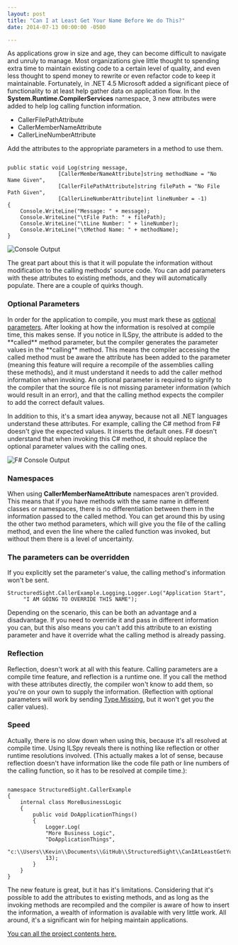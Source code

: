 ```yaml
---
layout: post
title: "Can I at Least Get Your Name Before We do This?"
date: 2014-07-13 00:00:00 -0500

---
```


As applications grow in size and age, they can become difficult to navigate and unruly to manage.  Most organizations give little thought to spending extra time to maintain existing code to a certain level of quality, and even less thought to spend money to rewrite or even refactor code to keep it maintainable.  Fortunately, in .NET 4.5 Microsoft added a significant piece of functionality to at least help gather data on application flow.  In the <strong>System.Runtime.CompilerServices</strong> namespace, 3 new attributes were added to help log calling function information.  
<ul>
     <li>CallerFilePathAttribute</li>
     <li>CallerMemberNameAttribute</li>
     <li>CallerLineNumberAttribute</li>
</ul>

Add the attributes to the appropriate parameters in a method to use them.  


```

public static void Log(string message, 
                [CallerMemberNameAttribute]string methodName = "No Name Given", 
                [CallerFilePathAttribute]string filePath = "No File Path Given", 
                [CallerLineNumberAttribute]int lineNumber = -1)
{
    Console.WriteLine("Message: " + message);
    Console.WriteLine("\tFile Path: " + filePath);
    Console.WriteLine("\tLine Number: " + lineNumber);
    Console.WriteLine("\tMethod Name: " + methodName);
}

```


<img src="https://raw.githubusercontent.com/kemiller2002/StructuredSight/master/CanIAtLeastGetYourName/Images/Console.jpg" alt="Console Output" />


The great part about this is that it will populate the information without modification to the calling methods' source code.  You can add parameters with these attributes to existing methods, and they will automatically populate.  There are a couple of quirks though.  

<h3>Optional Parameters </h3>  In order for the application to compile, you must mark these as <a href="http://msdn.microsoft.com/en-us/library/dd264739.aspx" title="Optional Parameters" target="_blank">optional parameters</a>.  After looking at how the information is resolved at compile time, this makes sense.  If you notice in ILSpy, the attribute is added to the **called** method parameter, but the compiler generates the parameter values in the **calling** method.  This means the compiler accessing the called method must be aware the attribute has been added to the parameter (meaning this feature will require a recompile of the assemblies calling these methods), and it must understand it needs to add the caller method information when invoking.  An optional parameter is required to signify to the compiler that the source file is not missing parameter information (which would result in an error), and that the calling method expects the compiler to add the correct default values. 

In addition to this, it's a smart idea anyway, because not all .NET languages understand these attributes.  For example, calling the C# method from F# doesn't give the expected values.  It inserts the default ones.  F# doesn't understand that when invoking this C# method, it should replace the optional parameter values with the calling ones.  

<img src="https://raw.githubusercontent.com/kemiller2002/StructuredSight/master/CanIAtLeastGetYourName/Images/FsharpConsole.jpg" alt="F# Console Output" />

<h3>Namespaces</h3>
When using <strong>CallerMemberNameAttribute</strong> namespaces aren't provided.  This means that if you have methods with the same name in different classes or namespaces, there is no differentiation between them in the information passed to the called method.  You can get around this by using the other two method parameters, which will give you the file of the calling method, and even the line where the called function was invoked, but without them there is a level of uncertainty. 

<h3>The parameters can be overridden</h3>
If you explicitly set the parameter's value, the calling method's information won't be sent. 

```
StructuredSight.CallerExample.Logging.Logger.Log("Application Start", 
     "I AM GOING TO OVERRIDE THIS NAME");
```


Depending on the scenario, this can be both an advantage and a disadvantage.  If you need to override it and pass in different information you can, but this also means you can't add this attribute to an existing parameter and have it override what the calling method is already passing.

<h3>Reflection</h3>
Reflection, doesn't work at all with this feature.  Calling parameters are a compile time feature, and reflection is a runtime one.  If you call the method with these attributes directly, the compiler won't know to add them, so you're on your own to supply the information.  (Reflection with optional parameters will work by sending <a href="http://msdn.microsoft.com/en-us/library/system.type.missing.aspx" title="Type.Missing" target="_blank">Type.Missing</a>, but it won't get you the caller values). 

<h3>Speed</h3>
Actually, there is no slow down when using this, because it's all resolved at compile time.  Using ILSpy reveals there is nothing like reflection or other runtime resolutions involved. (This actually makes a lot of sense, because reflection doesn't have information like the code file path or line numbers of the calling function, so it has to be resolved at compile time.):

```

namespace StructuredSight.CallerExample
{
    internal class MoreBusinessLogic
    {
        public void DoApplicationThings()
        {
            Logger.Log(
            "More Business Logic", 
            "DoApplicationThings",
            "c:\\Users\\Kevin\\Documents\\GitHub\\StructuredSight\\CanIAtLeastGetYourName\\CallingName\\MoreBusinessLogic.cs", 
            13);
        }
    }
}

```


The new feature is great, but it has it's limitations.  Considering that it's possible to add the attributes to existing methods, and as long as the invoking methods are recompiled and the compiler is aware of how to insert the information, a wealth of information is available with very little work.  All around, it's a significant win for helping maintain applications.

<a href="https://github.com/kemiller2002/StructuredSight/tree/master/CanIAtLeastGetYourName" title="Project Contents" target="_blank">You can all the project contents here. </a>
